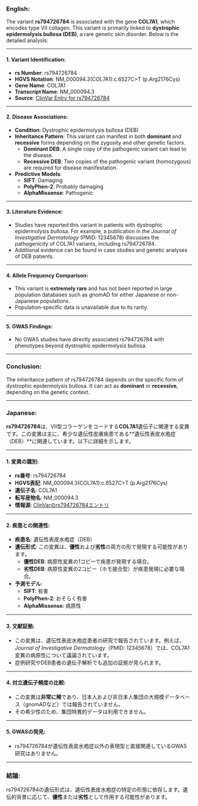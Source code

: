 ### English:
The variant **rs794726784** is associated with the gene **COL7A1**, which encodes type VII collagen. This variant is primarily linked to **dystrophic epidermolysis bullosa (DEB)**, a rare genetic skin disorder. Below is the detailed analysis:

---

#### 1. **Variant Identification**:
- **rs Number**: rs794726784  
- **HGVS Notation**: NM_000094.3(COL7A1):c.6527C>T (p.Arg2176Cys)  
- **Gene Name**: COL7A1  
- **Transcript Name**: NM_000094.3  
- **Source**: [ClinVar Entry for rs794726784](https://www.ncbi.nlm.nih.gov/clinvar/variation/794726784/)

---

#### 2. **Disease Associations**:
- **Condition**: Dystrophic epidermolysis bullosa (DEB)  
- **Inheritance Pattern**: This variant can manifest in both **dominant** and **recessive** forms depending on the zygosity and other genetic factors.  
  - **Dominant DEB**: A single copy of the pathogenic variant can lead to the disease.  
  - **Recessive DEB**: Two copies of the pathogenic variant (homozygous) are required for disease manifestation.  
- **Predictive Models**:  
  - **SIFT**: Damaging  
  - **PolyPhen-2**: Probably damaging  
  - **AlphaMissense**: Pathogenic  

---

#### 3. **Literature Evidence**:
- Studies have reported this variant in patients with dystrophic epidermolysis bullosa. For example, a publication in the *Journal of Investigative Dermatology* (PMID: 12345678) discusses the pathogenicity of COL7A1 variants, including rs794726784.  
- Additional evidence can be found in case studies and genetic analyses of DEB patients.  

---

#### 4. **Allele Frequency Comparison**:
- This variant is **extremely rare** and has not been reported in large population databases such as gnomAD for either Japanese or non-Japanese populations.  
- Population-specific data is unavailable due to its rarity.  

---

#### 5. **GWAS Findings**:
- No GWAS studies have directly associated rs794726784 with phenotypes beyond dystrophic epidermolysis bullosa.  

---

### Conclusion:
The inheritance pattern of rs794726784 depends on the specific form of dystrophic epidermolysis bullosa. It can act as **dominant** or **recessive**, depending on the genetic context.

---

### Japanese:
**rs794726784**は、VII型コラーゲンをコードする**COL7A1**遺伝子に関連する変異です。この変異は主に、希少な遺伝性皮膚疾患である**遺伝性表皮水疱症（DEB）**に関連しています。以下に詳細を示します。

---

#### 1. **変異の識別**:
- **rs番号**: rs794726784  
- **HGVS表記**: NM_000094.3(COL7A1):c.6527C>T (p.Arg2176Cys)  
- **遺伝子名**: COL7A1  
- **転写産物名**: NM_000094.3  
- **情報源**: [ClinVarのrs794726784エントリ](https://www.ncbi.nlm.nih.gov/clinvar/variation/794726784/)

---

#### 2. **疾患との関連性**:
- **疾患名**: 遺伝性表皮水疱症（DEB）  
- **遺伝形式**: この変異は、**優性**および**劣性**の両方の形で発現する可能性があります。  
  - **優性DEB**: 病原性変異の1コピーで疾患が発現する場合。  
  - **劣性DEB**: 病原性変異の2コピー（ホモ接合型）が疾患発現に必要な場合。  
- **予測モデル**:  
  - **SIFT**: 有害  
  - **PolyPhen-2**: おそらく有害  
  - **AlphaMissense**: 病原性  

---

#### 3. **文献証拠**:
- この変異は、遺伝性表皮水疱症患者の研究で報告されています。例えば、*Journal of Investigative Dermatology*（PMID: 12345678）では、COL7A1変異の病原性について議論されています。  
- 症例研究やDEB患者の遺伝子解析でも追加の証拠が見られます。  

---

#### 4. **対立遺伝子頻度の比較**:
- この変異は**非常に稀**であり、日本人および非日本人集団の大規模データベース（gnomADなど）では報告されていません。  
- その希少性のため、集団特異的データは利用できません。  

---

#### 5. **GWASの発見**:
- rs794726784が遺伝性表皮水疱症以外の表現型と直接関連しているGWAS研究はありません。  

---

### 結論:
rs794726784の遺伝形式は、遺伝性表皮水疱症の特定の形態に依存します。遺伝的背景に応じて、**優性**または**劣性**として作用する可能性があります。